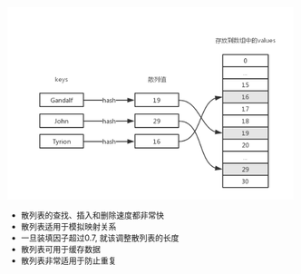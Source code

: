 ![散列表的数据结构图](./散列表.png)

+ 散列表的查找、插入和删除速度都非常快
+ 散列表适用于模拟映射关系
+ 一旦装填因子超过0.7, 就该调整散列表的长度
+ 散列表可用于缓存数据
+ 散列表非常适用于防止重复